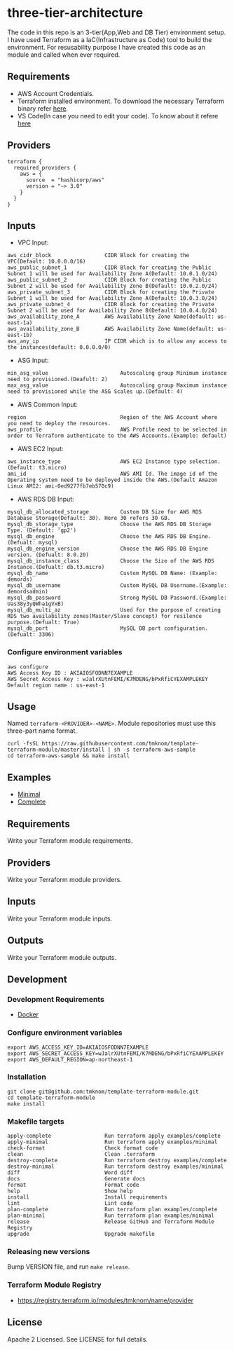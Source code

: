 # three-tier-architecture

The code in this repo is an 3-tier(App,Web and DB Tier) environment setup. I have used Terraform as a IaC(Infrastructure as Code) tool to build the environment. For resusability purpose I have created this code as an module and called when ever required.

## Requirements

- AWS Account Credentials.
- Terraform installed environment. To download the necessary Terraform binary refer [here](https://www.terraform.io/downloads).
- VS Code(In case you need to edit your code). To know about it refere [here](https://www.terraform.io/downloads)

## Providers

```shell
terraform {
  required_providers {
    aws = {
      source  = "hashicorp/aws"
      version = "~> 3.0"
    }
  }
}
```
## Inputs

- VPC Input:

```text
aws_cidr_block                 CIDR Block for creating the VPC(Default: 10.0.0.0/16)
aws_public_subnet_1            CIDR Block for creating the Public Subnet 1 will be used for Availability Zone A(Default: 10.0.1.0/24)
aws_public_subnet_2            CIDR Block for creating the Public Subnet 2 will be used for Availability Zone B(Default: 10.0.2.0/24)
aws_private_subnet_3           CIDR Block for creating the Private Subnet 1 will be used for Availability Zone A(Default: 10.0.3.0/24)
aws_private_subnet_4           CIDR Block for creating the Private Subnet 2 will be used for Availability Zone B(Default: 10.0.4.0/24)
aws_availability_zone_A        AWS Availability Zone Name(default: us-east-1a)
aws_availability_zone_B        AWS Availability Zone Name(default: us-east-1b)
aws_any_ip                     IP CIDR which is to allow any access to the instances(default: 0.0.0.0/0)
```
- ASG Input:

```text
min_asg_value                       Autoscaling group Minimum instance need to provisioned.(Deafult: 2)
max_asg_value                       Autoscaling group Maximum instance need to provisioned while the ASG Scales up.(Default: 4)
```
- AWS Common Input:

```text
region                              Region of the AWS Account where you need to deploy the resources.
aws_profile                         AWS Profile need to be selected in order to Terraform authenticate to the AWS Accounts.(Example: default)
```
- AWS EC2 Input:

```text
aws_instance_type                   AWS EC2 Instance type selection. (Default: t3.micro)
ami_id                              AWS AMI Id. The image id of the Operating system need to be deployed inside the AWS.(Default Amazon Linux AMI2: ami-0ed9277fb7eb570c9)
```
- AWS RDS DB Input:

```text
mysql_db_allocated_storage          Custom DB Size for AWS RDS Database Storage(Default: 30). Here 30 refers 30 GB.
mysql_db_storage_type               Choose the AWS RDS DB Storage Type. (Default: 'gp2')
mysql_db_engine                     Choose the AWS RDS DB Engine. (Defualt: mysql)
mysql_db_engine_version             Choose the AWS RDS DB Engine version. (Defualt: 8.0.20)
mysql_db_instance_class             Choose the Size of the AWS RDS Instance.(Defualt: db.t3.micro)
mysql_db_name                       Custom MySQL DB Name: (Example: demords)
mysql_db_username                   Custom MySQL DB Username.(Example: demordsadmin)
mysql_db_password                   Strong MySQL DB Password.(Example: Uas38y3yQWha1gVxB)
mysql_db_multi_az                   Used for the purpose of creating RDS two availability zones(Master/Slave concept) for resilence purpose.(Defualt: True)
mysql_db_port                       MySQL DB port configuration.(Defualt: 3306)
```

### Configure environment variables

```shell
aws configure
AWS Access Key ID : AKIAIOSFODNN7EXAMPLE
AWS Secret Access Key : wJalrXUtnFEMI/K7MDENG/bPxRfiCYEXAMPLEKEY
Default region name : us-east-1
```

## Usage

Named `terraform-<PROVIDER>-<NAME>`. Module repositories must use this three-part name format.

```shell
curl -fsSL https://raw.githubusercontent.com/tmknom/template-terraform-module/master/install | sh -s terraform-aws-sample
cd terraform-aws-sample && make install
```

## Examples

- [Minimal](https://github.com/tmknom/template-terraform-module/tree/master/examples/minimal)
- [Complete](https://github.com/tmknom/template-terraform-module/tree/master/examples/complete)

<!-- BEGINNING OF GENERATED BY TERRAFORM-DOCS -->

## Requirements

Write your Terraform module requirements.

## Providers

Write your Terraform module providers.

## Inputs

Write your Terraform module inputs.

## Outputs

Write your Terraform module outputs.

<!-- END OF GENERATED BY TERRAFORM-DOCS -->

## Development

### Development Requirements

- [Docker](https://www.docker.com/)

### Configure environment variables

```shell
export AWS_ACCESS_KEY_ID=AKIAIOSFODNN7EXAMPLE
export AWS_SECRET_ACCESS_KEY=wJalrXUtnFEMI/K7MDENG/bPxRfiCYEXAMPLEKEY
export AWS_DEFAULT_REGION=ap-northeast-1
```

### Installation

```shell
git clone git@github.com:tmknom/template-terraform-module.git
cd template-terraform-module
make install
```

### Makefile targets

```text
apply-complete                 Run terraform apply examples/complete
apply-minimal                  Run terraform apply examples/minimal
check-format                   Check format code
clean                          Clean .terraform
destroy-complete               Run terraform destroy examples/complete
destroy-minimal                Run terraform destroy examples/minimal
diff                           Word diff
docs                           Generate docs
format                         Format code
help                           Show help
install                        Install requirements
lint                           Lint code
plan-complete                  Run terraform plan examples/complete
plan-minimal                   Run terraform plan examples/minimal
release                        Release GitHub and Terraform Module Registry
upgrade                        Upgrade makefile
```

### Releasing new versions

Bump VERSION file, and run `make release`.

### Terraform Module Registry

- <https://registry.terraform.io/modules/tmknom/name/provider>

## License

Apache 2 Licensed. See LICENSE for full details.
